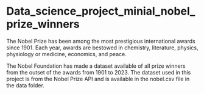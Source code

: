 # Data_science_project_minial_nobel_prize_winners
The Nobel Prize has been among the most prestigious international awards since 1901. Each year, awards are bestowed in chemistry, literature, physics, physiology or medicine, economics, and peace. 

The Nobel Foundation has made a dataset available of all prize winners from the outset of the awards from 1901 to 2023. The dataset used in this project is from the Nobel Prize API and is available in the nobel.csv file in the data folder.
